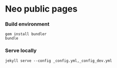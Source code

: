 # Neo public pages

### Build environment
```
gem install bundler
bundle
```

### Serve locally
```
jekyll serve --config _config.yml,_config_dev.yml
```
